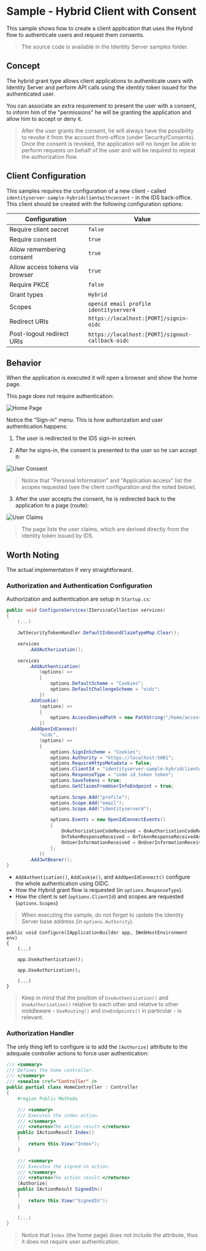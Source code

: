 # Sample - Hybrid Client with Consent

This sample shows how to create a client application that uses the Hybrid flow to authenticate users and request them consents.

> The source code is available in the Identity Server samples folder.

## Concept

The hybrid grant type allows client applications to authenticate users with Identity Server and perform API calls using the identity token issued for the authenticated user.

You can associate an extra requirement to present the user with a consent, to inform him of the "permissions" he will be granting the application and allow him to accept or deny it.

> After the user grants the consent, he will always have the possibility to revoke it from the account front-office (under Security/Consents). Once the consent is revoked, the application will no longer be able to perform requests on behalf of the user and will be required to repeat the authorization flow.

## Client Configuration

This samples requires the configuration of a new client - called `identityserver-sample-hybridclientwithconsent` - in the IDS back-office. This client should be created with the following configuration options:

| Configuration | Value |
| - | - |
| Require client secret | `false` |
| Require consent | `true` |
| Allow remembering consent | `true` |
| Allow access tokens via browser | `true` |
| Require PKCE | `false` |
| Grant types | `Hybrid` |
| Scopes | `openid email profile identityserver4` |
| Redirect URIs | `https://localhost:[PORT]/signin-oidc` |
| Post-logout redirect URIs | `https://localhost:[PORT]/signout-callback-oidc` |

## Behavior

When the application is executed it will open a browser and show the home page.

This page does not require authentication:

![Home Page](_assets/hybrid-client-with-consent-1.png "Home Page")

Notice the "Sign-in" menu. This is how authorization and user authentication happens:

1. The user is redirected to the IDS sign-in screen.

2. After he signs-in, the consent is presented to the user so he can accept it:

![User Consent](_assets/hybrid-client-with-consent-2.png "User Consent")

> Notice that "Personal Information" and "Application access" list the scopes requested (see the client configuration and the noted below).

3. After the user accepts the consent, he is redirected back to the application to a page (route):

![User Claims](_assets/hybrid-client-with-consent-3.png "User Claims")

> The page lists the user claims, which are derived directly from the identity token issued by IDS.

## Worth Noting

The actual implementation if very straightforward.

### Authorization and Authentication Configuration

Authorization and authentication are setup in `Startup.cs`:

```csharp
public void ConfigureServices(IServiceCollection services)
{
    (...)

    JwtSecurityTokenHandler.DefaultInboundClaimTypeMap.Clear();

    services
        .AddAuthorization();

    services
        .AddAuthentication(
            (options) =>
            {
                options.DefaultScheme = "Cookies";
                options.DefaultChallengeScheme = "oidc";
            })
        .AddCookie(
            (options) =>
            {
                options.AccessDeniedPath = new PathString("/home/accessdenied");
            })
        .AddOpenIdConnect(
            "oidc",
            (options) =>
            {
                options.SignInScheme = "Cookies";
                options.Authority = "https://localhost:5001";
                options.RequireHttpsMetadata = false;
                options.ClientId = "identityserver-sample-hybridclientwithconsent";
                options.ResponseType = "code id_token token";
                options.SaveTokens = true;
                options.GetClaimsFromUserInfoEndpoint = true;

                options.Scope.Add("profile");
                options.Scope.Add("email");
                options.Scope.Add("identityserver4");

                options.Events = new OpenIdConnectEvents()
                {
                    OnAuthorizationCodeReceived = OnAuthorizationCodeReceivedAsync,
                    OnTokenResponseReceived = OnTokenResponseReceivedAsync,
                    OnUserInformationReceived = OnUserInformationReceivedAsync
                };
            })
        .AddJwtBearer();
}
```

- `AddAuthentication()`, `AddCookie()`, and `AddOpenIdConnect()` configure the whole authentication using OIDC.
- How the Hybrid grant flow is requested (in `options.ResponseType`).
- How the client is set (`options.ClientId`) and scopes are requested (`options.Scopes`) 

> When executing the sample, do not forget to update the Identity Server base address (in `options.Authority`).

```
public void Configure(IApplicationBuilder app, IWebHostEnvironment env)
{
    (...)

    app.UseAuthentication();

    app.UseAuthorization();

    (...)
}
```

> Keep in mind that the position of `UseAuthentication()` and `UseAuthorization()` relative to each other and relative to other middleware - `UseRouting()` and `UseEndpoints()` in particular - is relevant.

### Authorization Handler

The only thing left to configure is to add the `[Authorize]` attribute to the adequate controller actions to force user authentication:

```csharp
/// <summary>
/// Defines the home controller.
/// </summary>
/// <seealso cref="Controller" />
public partial class HomeController : Controller
{
    #region Public Methods

    /// <summary>
    /// Executes the index action.
    /// </summary>
    /// <returns>The action result.</returns>
    public IActionResult Index()
    {
        return this.View("Index");
    }

    /// <summary>
    /// Executes the signed-in action.
    /// </summary>
    /// <returns>The action result.</returns>
    [Authorize]
    public IActionResult SignedIn()
    {
        return this.View("SignedIn");
    }
    
    (...)
}
```

> Notice that `Index` (the home page) does not include the attribute, thus it does not require user authentication.